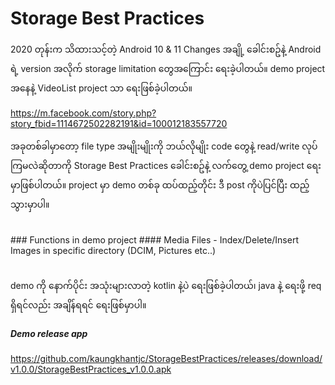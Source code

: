 # Storage Best Practices

2020 တုန်းက သိထားသင့်တဲ့ Android 10 & 11 Changes အချို့ ခေါင်းစဥ်နဲ့ Android ရဲ့ version အလိုက် storage limitation တွေအကြောင်း ရေးခဲ့ပါတယ်။
demo project အနေနဲ့ VideoList project သာ ရေးဖြစ်ခဲ့ပါတယ်။

https://m.facebook.com/story.php?story_fbid=1114672502282191&id=100012183557720

အခုတစ်ခါမှာတော့ file type အမျိုးမျိုးကို ဘယ်လိုမျိုး code တွေနဲ့ read/write လုပ်ကြမလဲဆိုတာကို Storage Best Practices ခေါင်းစဥ်နဲ့ လက်တွေ့ demo project ရေးမှာဖြစ်ပါတယ်။
project မှာ demo တစ်ခု ထပ်ထည့်တိုင်း ဒီ post ကိုပဲပြင်ပြီး ထည့်သွားမှာပါ။

<br>
### Functions in demo project
#### Media Files
- Index/Delete/Insert Images in specific directory (DCIM, Pictures etc..)

<br>
<br>
<br>
demo ကို နောက်ပိုင်း အသုံးများလာတဲ့ kotlin နဲ့ပဲ ရေးဖြစ်ခဲ့ပါတယ်၊ java နဲ့ ရေးဖို့ req ရှိရင်လည်း အချိန်ရရင် ရေးဖြစ်မှာပါ။


##### Demo release app
https://github.com/kaungkhantjc/StorageBestPractices/releases/download/v1.0.0/StorageBestPractices_v1.0.0.apk




